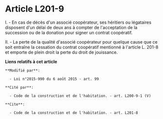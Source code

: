 # Article L201-9

I. - En cas de décès d'un associé coopérateur, ses héritiers ou légataires disposent d'un délai de deux ans à compter de
l'acceptation de la succession ou de la donation  pour signer un contrat coopératif. 

II. - La perte de la qualité d'associé coopérateur pour quelque cause que ce soit entraîne la cessation du contrat coopératif
mentionné à l'article L. 201-8 et emporte de plein droit la perte du droit de jouissance.

**Liens relatifs à cet article**

	**Modifié par**:

	  - Loi n°2015-990 du 6 août 2015 - art. 99

	**Cité par**:

	  - Code de la construction et de l'habitation. - art. L200-9-1 (V)

	**Cite**:

	  - Code de la construction et de l'habitation. - art. L201-8
